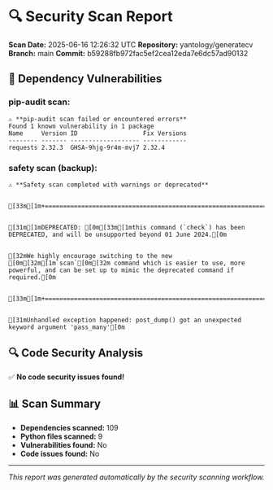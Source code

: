 # 🔍 Security Scan Report

**Scan Date:** 2025-06-16 12:26:32 UTC
**Repository:** yantology/generatecv
**Branch:** main
**Commit:** b59288fb972fac5ef2cea12eda7e6dc57ad90132

## 🚨 Dependency Vulnerabilities

### pip-audit scan:
```
⚠️ **pip-audit scan failed or encountered errors**
Found 1 known vulnerability in 1 package
Name     Version ID                  Fix Versions
-------- ------- ------------------- ------------
requests 2.32.3  GHSA-9hjg-9r4m-mvj7 2.32.4
```

### safety scan (backup):
```
⚠️ **Safety scan completed with warnings or deprecated**


[33m[1m+===========================================================================================================================================================================================+[0m


[31m[1mDEPRECATED: [0m[33m[1mthis command (`check`) has been DEPRECATED, and will be unsupported beyond 01 June 2024.[0m


[32mWe highly encourage switching to the new [0m[32m[1m`scan`[0m[32m command which is easier to use, more powerful, and can be set up to mimic the deprecated command if required.[0m


[33m[1m+===========================================================================================================================================================================================+[0m


[31mUnhandled exception happened: post_dump() got an unexpected keyword argument 'pass_many'[0m
```

## 🔍 Code Security Analysis

✅ **No code security issues found!**

## 📊 Scan Summary

- **Dependencies scanned:** 109
- **Python files scanned:** 9
- **Vulnerabilities found:** No
- **Code issues found:** No

---
*This report was generated automatically by the security scanning workflow.*
